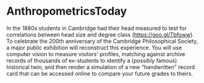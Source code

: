 # AnthropometricsToday

In the 1880s students in Cambridge had their head measured to
test for correlations between head size and degree class
(https://goo.gl/Tbfoww). To celebrate the 200th anniversary of
the Cambridge Philosophical Society, a major public exhibition
will reconstruct this experience. You will use computer vision to
measure visitors' profiles, matching against archive records of
thousands of ex-students to identify a (possibly famous)
historical twin, and then render a simulation of a new
"handwritten" record card that can be accessed online to
compare your future grades to theirs.
